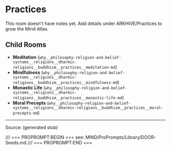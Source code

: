 # Practices

This room doesn't have notes yet. Add details under ARKHIVE/Practices to grow the Mind Atlas.

## Child Rooms
- **Meditation** (`why__philosophy-religion-and-belief-systems__religions__dharmic-religions__buddhism__practices__meditation-md`)
- **Mindfulness** (`why__philosophy-religion-and-belief-systems__religions__dharmic-religions__buddhism__practices__mindfulness-md`)
- **Monastic Life** (`why__philosophy-religion-and-belief-systems__religions__dharmic-religions__buddhism__practices__monastic-life-md`)
- **Moral Precepts** (`why__philosophy-religion-and-belief-systems__religions__dharmic-religions__buddhism__practices__moral-precepts-md`)

---
Source: (generated stub)

/// === PROPROMPT:BEGIN ===
see: MIND/ProPrompts/Library/DOOR-Seeds.md
/// === PROPROMPT:END ===
